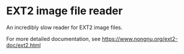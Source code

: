 # EXT2 image file reader

An incredibly slow reader for EXT2 image files.

For more detailed documentation, see https://www.nongnu.org/ext2-doc/ext2.html
